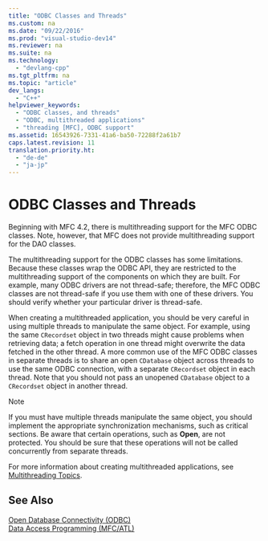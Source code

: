 ```yaml
---
title: "ODBC Classes and Threads"
ms.custom: na
ms.date: "09/22/2016"
ms.prod: "visual-studio-dev14"
ms.reviewer: na
ms.suite: na
ms.technology: 
  - "devlang-cpp"
ms.tgt_pltfrm: na
ms.topic: "article"
dev_langs: 
  - "C++"
helpviewer_keywords: 
  - "ODBC classes, and threads"
  - "ODBC, multithreaded applications"
  - "threading [MFC], ODBC support"
ms.assetid: 16543926-7331-41a6-ba50-72288f2a61b7
caps.latest.revision: 11
translation.priority.ht: 
  - "de-de"
  - "ja-jp"
---
```

# ODBC Classes and Threads
Beginning with MFC 4.2, there is multithreading support for the MFC ODBC classes. Note, however, that MFC does not provide multithreading support for the DAO classes.  
  
 The multithreading support for the ODBC classes has some limitations. Because these classes wrap the ODBC API, they are restricted to the multithreading support of the components on which they are built. For example, many ODBC drivers are not thread-safe; therefore, the MFC ODBC classes are not thread-safe if you use them with one of these drivers. You should verify whether your particular driver is thread-safe.  
  
 When creating a multithreaded application, you should be very careful in using multiple threads to manipulate the same object. For example, using the same `CRecordset` object in two threads might cause problems when retrieving data; a fetch operation in one thread might overwrite the data fetched in the other thread. A more common use of the MFC ODBC classes in separate threads is to share an open `CDatabase` object across threads to use the same ODBC connection, with a separate `CRecordset` object in each thread. Note that you should not pass an unopened `CDatabase` object to a `CRecordset` object in another thread.  
  
> [!NOTE]
>  If you must have multiple threads manipulate the same object, you should implement the appropriate synchronization mechanisms, such as critical sections. Be aware that certain operations, such as **Open**, are not protected. You should be sure that these operations will not be called concurrently from separate threads.  
  
 For more information about creating multithreaded applications, see [Multithreading Topics](../vs140/multithreading-support-for-older-code--visual-c---.md).  
  
## See Also  
 [Open Database Connectivity (ODBC)](../vs140/open-database-connectivity--odbc-.md)   
 [Data Access Programming (MFC/ATL)](../vs140/data-access-programming--mfc-atl-.md)
